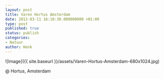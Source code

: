 ```yaml
---
layout: post
title: Varen Hortus Amsterdam
date: 2012-03-11 16:10:30.000000000 +01:00
type: post
published: true
status: publish
categories:
- Natuur
author: Henk
---
```

![Image]({{ site.baseurl }}/assets/Varen-Hortus-Amsterdam-680x1024.jpg)


@ Hortus, Amsterdam
